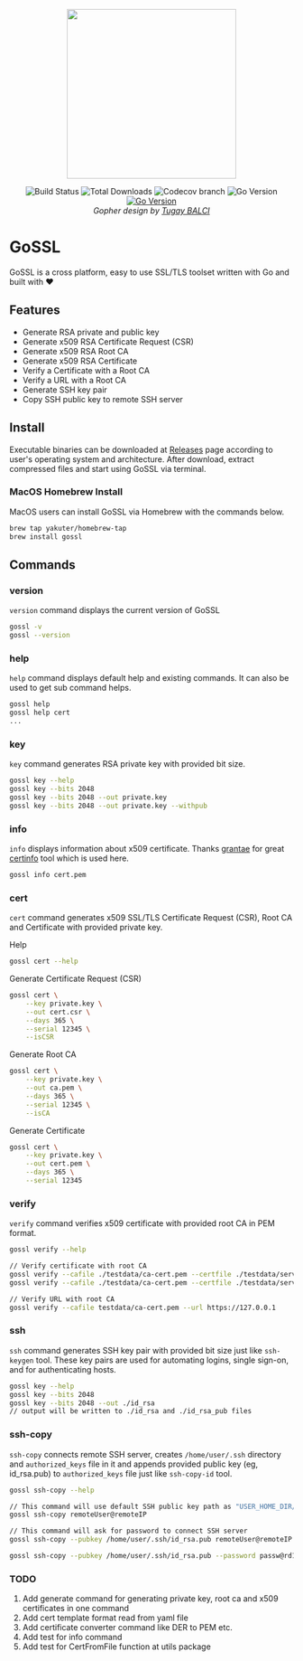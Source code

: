 <p align="center"><img src="https://www.yakuter.com/wp-content/yuklemeler/Goossl.png" width="300"></p>

<p align="center">
<img src="https://img.shields.io/github/workflow/status/yakuter/gossl/Test/main" alt="Build Status">
<img src="https://img.shields.io/github/downloads/yakuter/gossl/total" alt="Total Downloads">
<img src="https://img.shields.io/codecov/c/github/yakuter/gossl/main" alt="Codecov branch">
<img src="https://img.shields.io/github/go-mod/go-version/yakuter/gossl" alt="Go Version">
<a href="https://pkg.go.dev/github.com/yakuter/gossl"><img src="https://pkg.go.dev/badge/github.com/yakuter/gossl.svg" alt="Go Version"></a><br>
<em>Gopher design by <a href="https://twitter.com/tgybalci">Tugay BALCI</a></em>
</p>

# GoSSL
GoSSL is a cross platform, easy to use SSL/TLS toolset written with Go and built with ❤️

## Features
- Generate RSA private and public key
- Generate x509 RSA Certificate Request (CSR)
- Generate x509 RSA Root CA
- Generate x509 RSA Certificate
- Verify a Certificate with a Root CA
- Verify a URL with a Root CA
- Generate SSH key pair
- Copy SSH public key to remote SSH server

## Install
Executable binaries can be downloaded at [Releases](https://github.com/yakuter/gossl/releases) page according to user's operating system and architecture. After download, extract compressed files and start using GoSSL via terminal.

### MacOS Homebrew Install
MacOS users can install GoSSL via Homebrew with the commands below.
```bash
brew tap yakuter/homebrew-tap
brew install gossl
```

## Commands
### version
`version` command displays the current version of GoSSL
```bash
gossl -v
gossl --version
```

### help
`help` command displays default help and existing commands. It can also be used to get sub command helps.
```bash
gossl help
gossl help cert
...
```

### key
`key` command generates RSA private key with provided bit size.

```bash
gossl key --help
gossl key --bits 2048
gossl key --bits 2048 --out private.key
gossl key --bits 2048 --out private.key --withpub
```

### info
`info` displays information about x509 certificate. Thanks [grantae](https://github.com/grantae) for great [certinfo](https://github.com/grantae/certinfo) tool which is used here.

```bash
gossl info cert.pem
```

### cert
`cert` command generates x509 SSL/TLS Certificate Request (CSR), Root CA and Certificate with provided private key.

Help
```bash
gossl cert --help
```
Generate Certificate Request (CSR)
```bash
gossl cert \
    --key private.key \
    --out cert.csr \
    --days 365 \
    --serial 12345 \
    --isCSR
```
Generate Root CA
```bash
gossl cert \
    --key private.key \
    --out ca.pem \
    --days 365 \
    --serial 12345 \
    --isCA 
```
Generate Certificate
```bash
gossl cert \
    --key private.key \
    --out cert.pem \
    --days 365 \
    --serial 12345
```

### verify
`verify` command verifies x509 certificate with provided root CA in PEM format.

```bash
gossl verify --help

// Verify certificate with root CA 
gossl verify --cafile ./testdata/ca-cert.pem --certfile ./testdata/server-cert.pem
gossl verify --cafile ./testdata/ca-cert.pem --certfile ./testdata/server-cert.pem --dns 127.0.0.1

// Verify URL with root CA
gossl verify --cafile testdata/ca-cert.pem --url https://127.0.0.1
```

### ssh
`ssh` command generates SSH key pair with provided bit size just like `ssh-keygen` tool. These key pairs are used for automating logins, single sign-on, and for authenticating hosts.

```bash
gossl key --help
gossl key --bits 2048
gossl key --bits 2048 --out ./id_rsa
// output will be written to ./id_rsa and ./id_rsa_pub files
```

### ssh-copy
`ssh-copy` connects remote SSH server, creates `/home/user/.ssh` directory and `authorized_keys` file in it and appends provided public key (eg, id_rsa.pub) to `authorized_keys` file just like `ssh-copy-id` tool.

```bash
gossl ssh-copy --help

// This command will use default SSH public key path as "USER_HOME_DIR/.ssh/id_rsa.pub"
gossl ssh-copy remoteUser@remoteIP

// This command will ask for password to connect SSH server
gossl ssh-copy --pubkey /home/user/.ssh/id_rsa.pub remoteUser@remoteIP

gossl ssh-copy --pubkey /home/user/.ssh/id_rsa.pub --password passw@rd123 remoteUser@remoteIP

```

### TODO
1. Add generate command for generating private key, root ca and x509 certificates in one command
2. Add cert template format read from yaml file
3. Add certificate converter command like DER to PEM etc.
4. Add test for info command
5. Add test for CertFromFile function at utils package